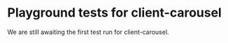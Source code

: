 # Playground tests for client-carousel
We are still awaiting the first test run for client-carousel.
